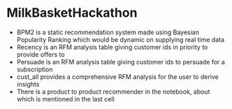 # MilkBasketHackathon
* BPM2 is a static recommendation system made using Bayesian Popularity Ranking which would be dynamic on supplying real time data
* Recency is an RFM analysis table giving customer ids in priority to provide offers to
* Persuade is an RFM analysis table giving customer ids to persuade for a subscription
* cust_all provides a comprehensive RFM analysis for the user to derive insights
* There is a product to product recommender in the notebook, about which is mentioned in the last cell
